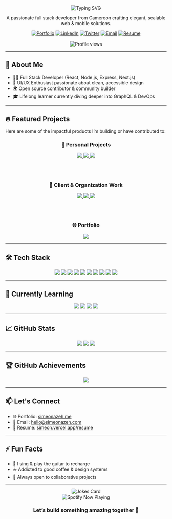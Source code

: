 <div align="center">
  <img src="https://readme-typing-svg.herokuapp.com?font=Fira+Code&weight=600&size=28&duration=3000&pause=1000&color=FF6E96&center=true&vCenter=true&random=false&width=500&lines=Hi+%F0%9F%91%8B%2C+I'm+Simeon+Azeh+Kongnyuy;Full+Stack+Developer;React+%26+Node+Specialist;UI%2FUX+Enthusiast" alt="Typing SVG" />

  <p>A passionate full stack developer from Cameroon crafting elegant, scalable web & mobile solutions.</p>

  <div>
    <a href="https://simeonazeh.me"><img src="https://img.shields.io/badge/Portfolio-FF6E96?style=for-the-badge&logo=About.me&logoColor=white" alt="Portfolio"/></a>
    <a href="https://linkedin.com/in/simeon-azeh-kongnyuy"><img src="https://img.shields.io/badge/LinkedIn-0A66C2?style=for-the-badge&logo=linkedin&logoColor=white" alt="LinkedIn"/></a>
    <a href="https://twitter.com/simeonazeh"><img src="https://img.shields.io/badge/Twitter-1DA1F2?style=for-the-badge&logo=twitter&logoColor=white" alt="Twitter"/></a>
    <a href="mailto:hello@simeonazeh.com"><img src="https://img.shields.io/badge/Email-D14836?style=for-the-badge&logo=gmail&logoColor=white" alt="Email"/></a>
    <a href="https://simeon.vercel.app/resume"><img src="https://img.shields.io/badge/Resume-0F172A?style=for-the-badge&logo=read-the-docs&logoColor=white" alt="Resume"/></a>
  </div>

  <br />
  <img src="https://komarev.com/ghpvc/?username=simeon-azeh&label=Profile+Views&color=ff6e96&style=flat" alt="Profile views" />
</div>

---

## 🚀 About Me

- 🧑‍💻 Full Stack Developer (React, Node.js, Express, Next.js)
- 🎨 UI/UX Enthusiast passionate about clean, accessible design
- 🌍 Open source contributor & community builder
- 🎓 Lifelong learner currently diving deeper into GraphQL & DevOps

---

## 🔥 Featured Projects

Here are some of the impactful products I’m building or have contributed to:

<div align="center">

  <!-- 🚀 Personal Projects -->
  <h3>🚀 Personal Projects</h3>
  <a href="https://soreva-phi.vercel.app/">
    <img src="https://img.shields.io/badge/SOREVA-0F172A?style=for-the-badge&logo=vercel&logoColor=white" />
  </a>
  <a href="https://bluely.vercel.app/">
    <img src="https://img.shields.io/badge/Bluely-1DA1F2?style=for-the-badge&logo=react&logoColor=white" />
  </a>
  <a href="https://fakaba.co">
    <img src="https://img.shields.io/badge/Fakaba.co-4B5563?style=for-the-badge&logo=github&logoColor=white" />
  </a>

  <br/><br/>

  <!-- 🏢 Client & Organization Work -->
  <h3>🏢 Client & Organization Work</h3>
  <a href="https://uiglgroup.com">
    <img src="https://img.shields.io/badge/UIGL%20Group-34A853?style=for-the-badge&logo=next.js&logoColor=white" />
  </a>
  <a href="https://apply.urega.org">
    <img src="https://img.shields.io/badge/Urega%20Apply-8B5CF6?style=for-the-badge&logo=appveyor&logoColor=white" />
  </a>
  <a href="https://planetvanguard.org">
    <img src="https://img.shields.io/badge/Planet%20Vanguard-14B8A6?style=for-the-badge&logo=planet&logoColor=white" />
  </a>

  <br/><br/>

  <!-- 🌐 Portfolio -->
  <h3>🌐 Portfolio</h3>
  <a href="https://simeonazeh.me">
    <img src="https://img.shields.io/badge/See+More-FF6E96?style=for-the-badge&logo=vercel&logoColor=white" />
  </a>

</div>

---

## 🛠 Tech Stack

<div align="center">
  <img src="https://img.shields.io/badge/React-20232A?style=for-the-badge&logo=react&logoColor=61DAFB"/>
  <img src="https://img.shields.io/badge/Next.js-000000?style=for-the-badge&logo=nextdotjs&logoColor=white"/>
  <img src="https://img.shields.io/badge/Node.js-339933?style=for-the-badge&logo=nodedotjs&logoColor=white"/>
  <img src="https://img.shields.io/badge/Express.js-404D59?style=for-the-badge&logo=express&logoColor=white"/>
  <img src="https://img.shields.io/badge/TailwindCSS-38B2AC?style=for-the-badge&logo=tailwindcss&logoColor=white"/>
  <img src="https://img.shields.io/badge/JavaScript-F7DF1E?style=for-the-badge&logo=javascript&logoColor=black"/>
  <img src="https://img.shields.io/badge/TypeScript-007ACC?style=for-the-badge&logo=typescript&logoColor=white"/>
  <img src="https://img.shields.io/badge/PostgreSQL-4169E1?style=for-the-badge&logo=postgresql&logoColor=white"/>
  <img src="https://img.shields.io/badge/Docker-2496ED?style=for-the-badge&logo=docker&logoColor=white"/>
  <img src="https://img.shields.io/badge/Git-F05032?style=for-the-badge&logo=git&logoColor=white"/>
</div>

---

## 🌱 Currently Learning

<div align="center">
  <img src="https://img.shields.io/badge/GraphQL-E10098?style=for-the-badge&logo=graphql&logoColor=white"/>
  <img src="https://img.shields.io/badge/AWS-232F3E?style=for-the-badge&logo=amazonaws&logoColor=white"/>
  <img src="https://img.shields.io/badge/Cypress-17202C?style=for-the-badge&logo=cypress&logoColor=white"/>
  <img src="https://img.shields.io/badge/CI/CD-0A0A0A?style=for-the-badge&logo=githubactions&logoColor=white"/>
</div>

---

## 📈 GitHub Stats

<div align="center">
  <img src="https://github-readme-stats.vercel.app/api?username=simeon-azeh&show_icons=true&theme=radical&hide_border=true" />
  <img src="https://github-readme-streak-stats.herokuapp.com?user=simeon-azeh&theme=radical&hide_border=true" />
  <img src="https://github-readme-stats.vercel.app/api/top-langs/?username=simeon-azeh&layout=compact&theme=radical&hide_border=true" />
</div>

---

## 🏆 GitHub Achievements

<div align="center">
  <img src="https://github-profile-trophy.vercel.app/?username=simeon-azeh&theme=radical&no-frame=true&row=1&margin-w=15" />
</div>

---

## 📫 Let's Connect

- 🌐 Portfolio: [simeonazeh.me](https://simeonazeh.me)
- 📧 Email: [hello@simeonazeh.com](mailto:hello@simeonazeh.com)
- 📄 Resume: [simeon.vercel.app/resume](https://simeon.vercel.app/resume)

---

## ⚡ Fun Facts

- 🎸 I sing & play the guitar to recharge
- ☕ Addicted to good coffee & design systems
- 🤝 Always open to collaborative projects

---

<div align="center">
  <img src="https://readme-jokes.vercel.app/api?theme=radical" alt="Jokes Card" />
</div>

<div align="center">
  <img src="https://spotify-github-profile.vercel.app/api/view?uid=31rvny6zcyixgxo4t5j4zw5pzn3y&cover_image=true&theme=novatorem" alt="Spotify Now Playing" />
</div>

<div align="center">
  <h3>Let’s build something amazing together 🚀</h3>
</div>
